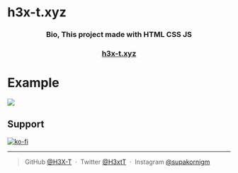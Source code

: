 # h3x-t.xyz

<h3 align="center">Bio, This project made with HTML CSS JS</h3>
<h3 align="center">
 <a  href="https://h3xxt.xyz">h3x-t.xyz</a>
</h3>

# Example

![](https://cdn.discordapp.com/attachments/922772649816498217/963726685772083200/unknown.png)

## Support

[![ko-fi](https://ko-fi.com/img/githubbutton_sm.svg)](https://ko-fi.com/L4L6ARTNW)

---

> GitHub [@H3X-T](https://github.com/H3X-T) &nbsp;&middot;&nbsp;
> Twitter [@H3xtT](https://twitter.com/H3xtT) &nbsp;&middot;&nbsp;
> Instagram [@supakornigm](https://instagram.com/supakornigm)
